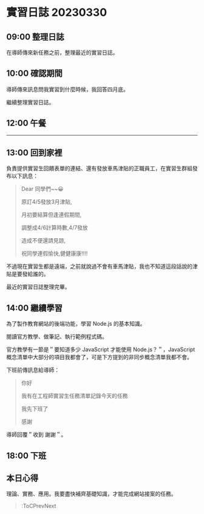 # 實習日誌 20230330

## 09:00 整理日誌

在導師傳來新任務之前，整理最近的實習日誌。

## 10:00 確認期間

導師傳來訊息問我實習到什麼時候，我回答四月底。

繼續整理實習日誌。

## 12:00 午餐

---

## 13:00 回到家裡

負責提供實習生回饋表單的連結、還有發放車馬津貼的正職員工，在實習生群組發布以下訊息：

> Dear    同學們~~😀
>
> 原訂4/5發放3月津貼,
>
> 月初要結算但逢連假期間,
>
> 調整成4/6計算時數,4/7發放
>
> 造成不便還請見諒,
>
> 祝同學連假愉快,健健康康!!!!

不過現在實習生都是遠端，之前就說過不會有車馬津貼，我也不知道這段話說的津貼是要發給誰的。

最近的實習日誌整理完畢。

## 14:00 繼續學習

為了製作教育網站的後端功能，學習 Node.js 的基本知識。

閱讀官方教學、做筆記、執行範例程式碼。

官方教學有一節是＂要知道多少 JavaScript 才能使用 Node.js？＂，JavaScript 概念清單中大部分的項目我都會了，可是下方提到的非同步概念清單我都不會。

下班前傳訊息給導師：

> 你好
>
> 我有在工程師實習生任務清單記錄今天的任務
>
> 我先下班了
>
> 感謝

導師回覆＂收到 謝謝＂。

## 18:00 下班

## 本日心得

理論、實務、應用。我要盡快補齊基礎知識，才能完成網站接案的任務。

> :ToCPrevNext